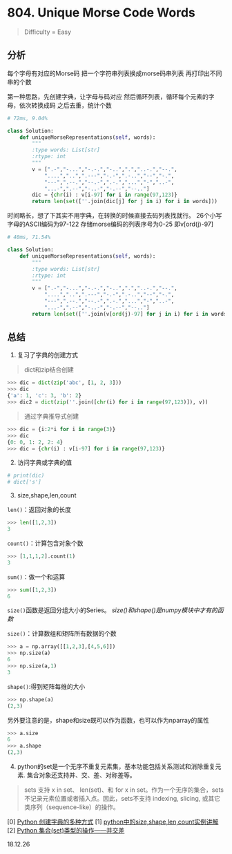 # 804. Unique Morse Code Words
> Difficulty = Easy
## 分析
每个字母有对应的Morse码
把一个字符串列表换成morse码串列表
再打印出不同串的个数

第一种思路，先创建字典，让字母与码对应
然后循环列表，循环每个元素的字母，依次转换成码
之后去重，统计个数

```python
# 72ms, 9.04%

class Solution:
	def uniqueMorseRepresentations(self, words):
		"""
		:type words: List[str]
		:rtype: int
		"""
		v = [".-","-...","-.-.","-..",".","..-.","--.",
			"....","..",".---","-.-",".-..","--","-.",
			"---",".--.","--.-",".-.","...","-","..-",
			"...-",".--","-..-","-.--","--.."]
		dic = {chr(i) : v[i-97] for i in range(97,123)}
		return len(set([''.join(dic[j] for j in i) for i in words]))
```

时间略长，想了下其实不用字典，在转换的时候直接去码列表找就行。
26个小写字母的ASCII编码为97-122
存储morse编码的列表序号为0-25
即v[ord(j)-97]

```python
# 40ms, 71.54%

class Solution:
	def uniqueMorseRepresentations(self, words):
		"""
		:type words: List[str]
		:rtype: int
		"""
		v = [".-","-...","-.-.","-..",".","..-.","--.",
			"....","..",".---","-.-",".-..","--","-.",
			"---",".--.","--.-",".-.","...","-","..-",
			"...-",".--","-..-","-.--","--.."]
		return len(set([''.join(v[ord(j)-97] for j in i) for i in words]))
```

## 总结

1. 复习了字典的创建方式

> dict和zip结合创建
```python
>>> dic = dict(zip('abc', [1, 2, 3]))
>>> dic
{'a': 1, 'c': 3, 'b': 2}
>>> dic2 = dict(zip(''.join([chr(i) for i in range(97,123)]), v))
```

> 通过字典推导式创建
```python
>>> dic = {i:2*i for i in range(3)}
>>> dic
{0: 0, 1: 2, 2: 4}
>>> dic = {chr(i) : v[i-97] for i in range(97,123)}
```

2. 访问字典或字典的值
```python
# print(dic)
# dict['s']
```

3. size,shape,len,count

`len()`：返回对象的长度
```python
>>> len([1,2,3])
3
```
`count()`：计算包含对象个数
```python
>>> [1,1,1,2].count(1)
3
```
 
`sum()`：做一个和运算
```python
>>> sum([1,2,3])
6
```
`size()`函数是返回分组大小的Series。
*size()和shape()是numpy模块中才有的函数*

`size()`：计算数组和矩阵所有数据的个数
```python
>>> a = np.array([[1,2,3],[4,5,6]])
>>> np.size(a)
6
>>> np.size(a,1)
3
```
`shape()`:得到矩阵每维的大小
```python
>>> np.shape(a)
(2,3)
```
另外要注意的是，shape和size既可以作为函数，也可以作为nparray的属性
```python
>>> a.size
6
>>> a.shape
(2,3)
```

4. python的set是一个无序不重复元素集，基本功能包括关系测试和消除重复元素. 集合对象还支持并、交、差、对称差等。

> sets 支持 x in set、 len(set)、和 for x in set。作为一个无序的集合，sets不记录元素位置或者插入点。因此，sets不支持 indexing, slicing, 或其它类序列（sequence-like）的操作。

[0] [Python 创建字典的多种方式](https://www.cnblogs.com/yooma/p/8065481.html)
[1] [python中的size,shape,len,count实例讲解](https://www.2cto.com/kf/201805/746165.html)
[2] [Python 集合(set)类型的操作——并交差](https://www.cnblogs.com/kaituorensheng/p/4511214.html)

18.12.26